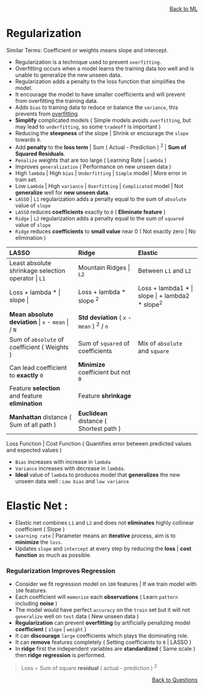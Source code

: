 <p align='right'><a align="right" href="https://github.com/KIRANKUMAR7296/Library/blob/main/Machine%20Learning/Machine%20Learning%20Models.md">Back to ML</a></p>

# Regularization

Similar Terms:
Coefficient or weights means slope and intercept.

- Regularization is a technique used to prevent `overfitting`.
- Overfitting occurs when a model learns the training data too well and is unable to generalize the new unseen data.
- Regularization adds a penalty to the loss function that simplifies the model.
- It encourage the model to have smaller coefficients and will prevent from overfitting the training data.
- Adds `bias` to training data to reduce or balance the `variance`, this prevents from [overfitting](https://github.com/KIRANKUMAR7296/Library/blob/main/Data%20Science/Overfitting.md).
- **Simplify** complicated models ( Simple models avoids `overfitting`, but may lead to `underfitting`, so some `tradeoff` is important )
- Reducing the **steepness** of the slope | Shrink or encourage the `slope` towards `0`.
- Add **penalty** to the **loss term** | Sum ( Actual - Prediction ) <sup>2</sup> | **Sum of Squared Residuals**.
- `Penalize` weights that are too large ( Learning Rate | `Lambda` )
- Improves `generalization` ( Performance on new unseen data )
- High `lambda` | High `bias` | `Underfitting` | `Simple` model | More error in train set.
- Low `Lambda` | High `variance` | `Overfitting` | `Complicated` model | Not **generalize** well for **new unseen data**.
- `LASSO` | `L1` regularization adds a penalty equal to the sum of `absolute` value of `slope`
- `LASSO` reduces **coefficients** exactly to `0` ( **Eliminate feature** )
- `Ridge` | `L2` regularization adds a penalty equal to the sum of `squared` value of `slope`
- `Ridge` reduces **coefficients** to **small value** near 0 ( Not exactly zero | No elimination )

LASSO | Ridge | Elastic
:--- | :--- | :---
Least absolute shrinkage selection operator \| `L1` | Mountain Ridges \| `L2` | Between `L1` and `L2` 
Loss + lambda * \| slope \| | Loss + lambda * slope <sup>2</sup> | Loss + lambda1 * \| slope \| + lambda2 * slope<sup>2</sup>
**Mean absolute deviation** \| `x` - `mean` \| / `N` | **Std deviation** ( `x` - `mean` ) <sup>2</sup> / `n` |
Sum of `absolute` of coefficient ( Weights ) | Sum of `squared` of coefficients | Mix of `absolute` and `square`
Can lead coefficient to **exactly** `0` | **Minimize** coefficient but not `0`
Feature **selection** and feature **elimination** | Feature **shrinkage**
**Manhattan** distance ( Sum of all path ) | **Euclidean** distance ( Shortest path )

Loss Function | Cost Function ( Quantifies error between predicted values and expected values )

- `Bias` increases with increase in `lambda` 
- `Variance` increases with decrease in `lambda`.
- **Ideal** value of `lambda` to produces model that **generalizes** the new unseen data well : `Low bias` and `low variance`

# Elastic Net :
- Elastic net combines `L1` and `L2` and does not **eliminates** highly collinear coefficient ( Slope )
- `Learning rate` | Parameter means an **iterative** process, aim is to **minimize** the `loss`. 
- Updates `slope` and `intercept` at every step by reducing the **loss** | **cost function** as much as possible.

### Regularization Improves Regression
- Consider we fit regression model on `100` features | If we train model with `100` features.
- Each coefficient will `memorize` each **observations** ( Learn `pattern` including **noise** )
- The model would have perfect `accuracy` on the `train` set but it will not `generalize` well on `test` data ( New unseen data )
- **Regularization** can prevent **overfitting** by artificially penalizing model **coefficient** ( `slope` | `weight` )
- It can **discourage** `large` coefficients which plays the dominating role.
- It can **remove** features completely ( Setting coefficients to `0` | LASSO )
- In **ridge** first the independent variables are **standardized** ( Same scale ) then **ridge regression** is performed.

> Loss = Sum of square **residual** ( actual - prediction ) <sup>2</sup> 

<p align='right'><a align="right" href="https://github.com/KIRANKUMAR7296/Library/blob/main/Interview.md">Back to Questions</a></p>
